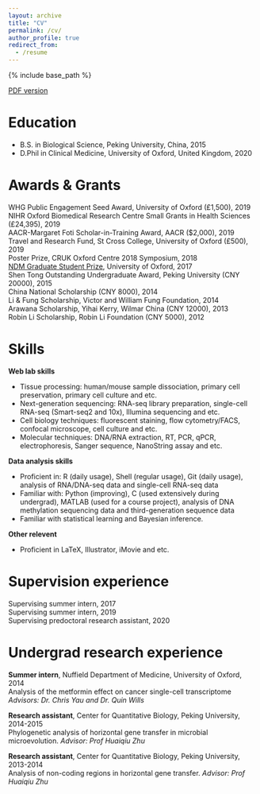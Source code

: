 ```yaml
---
layout: archive
title: "CV"
permalink: /cv/
author_profile: true
redirect_from:
  - /resume
---
```


{% include base_path %}

[PDF version](http://zhiyhu.github.io/files/Zhiyuan_CV.pdf)

Education
======
* B.S. in Biological Science, Peking University, China, 2015
* D.Phil in Clinical Medicine, University of Oxford, United Kingdom, 2020


Awards & Grants
======
WHG Public Engagement Seed Award, University of Oxford (£1,500), 2019  
NIHR Oxford Biomedical Research Centre Small Grants in Health Sciences (£24,395), 2019  
AACR-Margaret Foti Scholar-in-Training Award, AACR ($2,000), 2019  
Travel and Research Fund, St Cross College, University of Oxford (£500), 2019  
Poster Prize, CRUK Oxford Centre 2018 Symposium, 2018  
[NDM Graduate Student Prize](https://www.ndm.ox.ac.uk/zhiyuan-hu), University of Oxford, 2017  
Shen Tong Outstanding Undergraduate Award, Peking University (CNY 20000), 2015  
China National Scholarship (CNY 8000), 2014  
Li & Fung Scholarship, Victor and William Fung Foundation, 2014  
Arawana Scholarship, Yihai Kerry, Wilmar China (CNY 12000), 2013  
Robin Li Scholarship, Robin Li Foundation (CNY 5000), 2012  


Skills
======
**Web lab skills**
* Tissue processing: human/mouse sample dissociation, primary cell preservation, primary cell culture and etc.
* Next-generation sequencing: RNA-seq library preparation, single-cell RNA-seq (Smart-seq2 and 10x), Illumina sequencing and etc.
* Cell biology techniques: fluorescent staining, flow cytometry/FACS, confocal microscope, cell culture and etc.
* Molecular techniques: DNA/RNA extraction, RT, PCR, qPCR, electrophoresis, Sanger sequence, NanoString assay and etc.

**Data analysis skills**
* Proficient in: R (daily usage), Shell (regular usage), Git (daily usage), analysis of RNA/DNA-seq data and single-cell RNA-seq data
* Familiar with: Python (improving), C (used extensively during undergrad), MATLAB (used for a course project), analysis of DNA methylation sequencing data and third-generation sequence data
* Familiar with statistical learning and Bayesian inference.

**Other relevent**
* Proficient in LaTeX, Illustrator, iMovie and etc.


Supervision experience
======
Supervising summer intern, 2017  
Supervising summer intern, 2019  
Supervising predoctoral research assistant, 2020  


Undergrad research experience
======
**Summer intern**, Nuffield Department of Medicine, University of Oxford, 2014  
Analysis of the metformin effect on cancer single-cell transcriptome *Advisors: Dr. Chris Yau and Dr. Quin Wills*

**Research assistant**, Center for Quantitative Biology, Peking University, 2014-2015  
Phylogenetic analysis of horizontal gene transfer in microbial microevolution. *Advisor: Prof Huaiqiu Zhu*

**Research assistant**, Center for Quantitative Biology, Peking University, 2013-2014  
Analysis of non-coding regions in horizontal gene transfer. *Advisor: Prof Huaiqiu Zhu*

